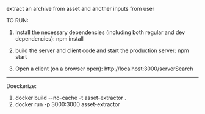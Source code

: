 extract an archive from asset and another inputs from user

TO RUN:

1. Install the necessary dependencies (including both regular and dev dependencies):
npm install

2.  build the server and client code and start the production server:
npm start

3. Open a client (on a browser open): 
http://localhost:3000/serverSearch



--------------------------------------------------

Doeckerize:

1. docker build --no-cache -t asset-extractor .
2. docker run -p 3000:3000 asset-extractor